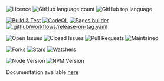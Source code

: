 
![Licence](https://img.shields.io/github/license/TiagoVenceslau/styled-string-builder.svg?style=plastic)
![GitHub language count](https://img.shields.io/github/languages/count/TiagoVenceslau/styled-string-builder?style=plastic)
![GitHub top language](https://img.shields.io/github/languages/top/TiagoVenceslau/styled-string-builder?style=plastic)

[![Build & Test](https://github.com/TiagoVenceslau/styled-string-builder/actions/workflows/nodejs-build-prod.yaml/badge.svg)](https://github.com/TiagoVenceslau/styled-string-builder/actions/workflows/nodejs-build-prod.yaml)
[![CodeQL](https://github.com/TiagoVenceslau/styled-string-builder/actions/workflows/codeql-analysis.yml/badge.svg)](https://github.com/TiagoVenceslau/styled-string-builder/actions/workflows/codeql-analysis.yml)
[![Pages builder](https://github.com/TiagoVenceslau/styled-string-builder/actions/workflows/pages.yaml/badge.svg)](https://github.com/TiagoVenceslau/styled-string-builder/actions/workflows/pages.yaml)
[![.github/workflows/release-on-tag.yaml](https://github.com/TiagoVenceslau/styled-string-builder/actions/workflows/release-on-tag.yaml/badge.svg?event=release)](https://github.com/TiagoVenceslau/styled-string-builder/actions/workflows/release-on-tag.yaml)

![Open Issues](https://img.shields.io/github/issues/TiagoVenceslau/styled-string-builder.svg)
![Closed Issues](https://img.shields.io/github/issues-closed/TiagoVenceslau/styled-string-builder.svg)
![Pull Requests](https://img.shields.io/github/issues-pr-closed/TiagoVenceslau/styled-string-builder.svg)
![Maintained](https://img.shields.io/badge/Maintained%3F-yes-green.svg)

![Forks](https://img.shields.io/github/forks/TiagoVenceslau/styled-string-builder.svg)
![Stars](https://img.shields.io/github/stars/TiagoVenceslau/styled-string-builder.svg)
![Watchers](https://img.shields.io/github/watchers/TiagoVenceslau/styled-string-builder.svg)

![Node Version](https://img.shields.io/badge/dynamic/json.svg?url=https%3A%2F%2Fraw.githubusercontent.com%2Fbadges%2Fshields%2Fmaster%2Fpackage.json&label=Node&query=$.engines.node&colorB=blue)
![NPM Version](https://img.shields.io/badge/dynamic/json.svg?url=https%3A%2F%2Fraw.githubusercontent.com%2Fbadges%2Fshields%2Fmaster%2Fpackage.json&label=NPM&query=$.engines.npm&colorB=purple)

Documentation available [here](https://TiagoVenceslau.github.io/styled-string-builder/)